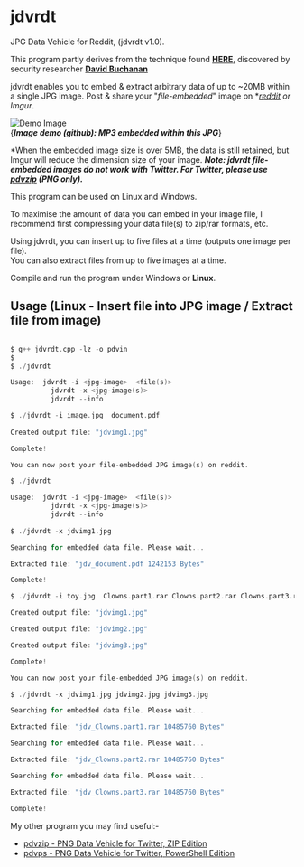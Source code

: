 # jdvrdt

JPG Data Vehicle for Reddit, (jdvrdt v1.0). 

This program partly derives from the technique found **[HERE](https://www.vice.com/en/article/bj4wxm/tiny-picture-twitter-complete-works-of-shakespeare-steganography)**, discovered by security researcher **[David Buchanan](https://www.da.vidbuchanan.co.uk/)** 

jdvrdt enables you to embed & extract arbitrary data of up to ~20MB within a single JPG image.
Post & share your "*file-embedded*" image on **[reddit](https://www.reddit.com/) or *Imgur**. 

![Demo Image](https://i.redd.it/7lel3e83i3ua1.jpg)  
{***Image demo (github): MP3 embedded within this JPG***} 

*When the embedded image size is over 5MB, the data is still retained, but Imgur will reduce the dimension size of your image.
***Note: jdvrdt file-embedded images do not work with Twitter.  For Twitter, please use [pdvzip](https://github.com/CleasbyCode/pdvzip) (PNG only).***

This program can be used on Linux and Windows.
 
To maximise the amount of data you can embed in your image file, I recommend first compressing your 
data file(s) to zip/rar formats, etc.  

Using jdvrdt, you can insert up to five files at a time (outputs one image per file).  
You can also extract files from up to five images at a time.

Compile and run the program under Windows or **Linux**.

## Usage (Linux - Insert file into JPG image / Extract file from image)

```c

$ g++ jdvrdt.cpp -lz -o pdvin
$
$ ./jdvrdt 

Usage:  jdvrdt -i <jpg-image>  <file(s)>  
	      jdvrdt -x <jpg-image(s)>  
	      jdvrdt --info

$ ./jdvrdt -i image.jpg  document.pdf
  
Created output file: "jdvimg1.jpg"  

Complete!  

You can now post your file-embedded JPG image(s) on reddit.  

$ ./jdvrdt

Usage:  jdvrdt -i <jpg-image>  <file(s)>  
	      jdvrdt -x <jpg-image(s)>  
	      jdvrdt --info
        
$ ./jdvrdt -x jdvimg1.jpg

Searching for embedded data file. Please wait...

Extracted file: "jdv_document.pdf 1242153 Bytes"

Complete!  

$ ./jdvrdt -i toy.jpg  Clowns.part1.rar Clowns.part2.rar Clowns.part3.rar 

Created output file: "jdvimg1.jpg"

Created output file: "jdvimg2.jpg"

Created output file: "jdvimg3.jpg"

Complete!

You can now post your file-embedded JPG image(s) on reddit.  

$ ./jdvrdt -x jdvimg1.jpg jdvimg2.jpg jdvimg3.jpg  

Searching for embedded data file. Please wait...

Extracted file: "jdv_Clowns.part1.rar 10485760 Bytes"

Searching for embedded data file. Please wait...

Extracted file: "jdv_Clowns.part2.rar 10485760 Bytes"

Searching for embedded data file. Please wait...

Extracted file: "jdv_Clowns.part3.rar 10485760 Bytes"

Complete!

```

My other program you may find useful:-  

* [pdvzip - PNG Data Vehicle for Twitter, ZIP Edition](https://github.com/CleasbyCode/pdvzip)  
* [pdvps - PNG Data Vehicle for Twitter, PowerShell Edition](https://github.com/CleasbyCode/pdvps)   

##

